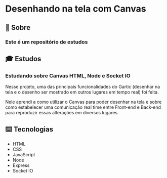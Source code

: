 #  Desenhando na tela com Canvas

## :closed_book: Sobre 
 ### Este é um repositório de estudos

## :mortar_board: Estudos
 ### Estudando sobre Canvas HTML, Node e Socket IO
 Nesse projeto, uma das principais funcionalidades do Gartic (desenhar na tela e o desenho ser mostrado em outros lugares em tempo real) foi feita.
 
 Nele aprendi a como utilizar o Canvas para poder desenhar na tela e sobre como estabelecer uma comunicação real time entre Front-end e Back-end para reproduzir essas alterações em diversos lugares.
 
## ⌨️ Tecnologias
- HTML
- CSS
- JavaScript
- Node
- Express
- Socket IO

